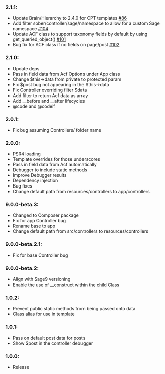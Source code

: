 ### 2.1.1:
* Update Brain/Hierarchy to 2.4.0 for CPT templates [#86](https://github.com/soberwp/controller/issues/86)
* Add filter sober/controller/sage/namespace to allow for a custom Sage namespace [#104](https://github.com/soberwp/controller/issues/104)
* Update ACF class to support taxonomy fields by default by using get_queried_object() [#101](https://github.com/soberwp/controller/issues/101)
* Bug fix for ACF class if no fields on page/post [#102](https://github.com/soberwp/controller/issues/102)

### 2.1.0:
* Update deps
* Pass in field data from Acf Options under App class
* Change $this->data from private to protected param
* Fix $post bug not appearing in the $this->data
* Fix Controller overriding filter $data
* Add filter to return Acf data as array
* Add __before and __after lifecycles
* @code and @codeif

### 2.0.1:
* Fix bug assuming Controllers/ folder name

### 2.0.0:
* PSR4 loading
* Template overrides for those underscores
* Pass in field data from Acf automatically
* Debugger to include static methods
* Improve Debugger results
* Dependency injection
* Bug fixes
* Change default path from resources/controllers to app/controllers

### 9.0.0-beta.3:
* Changed to Composer package
* Fix for app Controller bug
* Rename base to app
* Change default path from src/controllers to resources/controllers

### 9.0.0-beta.2.1:
* Fix for base Controller bug

### 9.0.0-beta.2:
* Align with Sage9 versioning
* Enable the use of __construct within the child Class

### 1.0.2:
* Prevent public static methods from being passed onto data
* Class alias for use in template

### 1.0.1:
* Pass on default post data for posts
* Show $post in the controller debugger

### 1.0.0:
* Release
